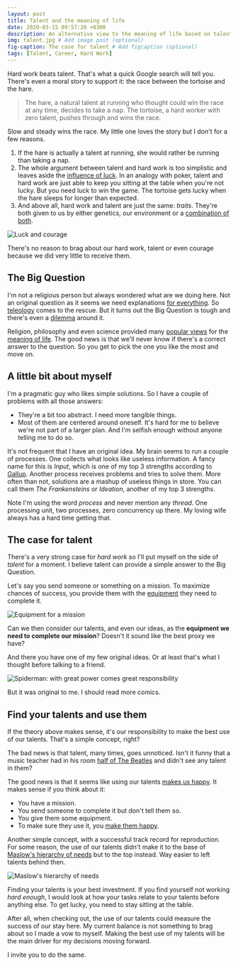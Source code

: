 ```yaml
---
layout: post
title: Talent and the meaning of life
date: 2020-03-15 09:57:20 +0300
description: An alternative view to the meaning of life based on talents. # Add post description (optional)
img: talent.jpg # Add image post (optional)
fig-caption: The case for talent # Add figcaption (optional)
tags: [Talent, Career, Hard Work]
---
```

Hard work beats talent. That's what a quick Google search will tell you. There's even a moral story to support it: the race between the tortoise and the hare. 

>The hare, a natural talent at running who thought could win the race at any time, decides to take a nap. The tortoise, a hard worker with zero talent, pushes through and wins the race.

Slow and steady wins the race. My little one loves the story but I don't for a few reasons. 

1. If the hare is actually a talent at running, she would rather be running than taking a nap. 
2. The whole argument between talent and hard work is too simplistic and leaves aside the [influence of luck](https://www.scientificamerican.com/article/does-success-come-mostly-from-talent-hard-work-mdash-or-luck/). In an analogy with poker, talent and hard work are just able to keep you sitting at the table when you're not lucky. But you need luck to win the game. The tortoise gets lucky when the hare sleeps for longer than expected.
3. And above all, hard work and talent are just the same: _traits_. They're both given to us by either genetics, our environment or a [combination of both](https://en.wikipedia.org/wiki/Epigenetics).

![Luck and courage]({{site.baseurl}}/assets/img/luck-courage.jpg)

There's no reason to brag about our hard work, talent or even courage because we did very little to receive them.

## The Big Question​
I'm not a religious person but always wondered what are we doing here. Not an original question as it seems we need explanations [for everything](https://blogs.scientificamerican.com/mind-guest-blog/why-we-wonder-why/). So [teleology](https://en.wikipedia.org/wiki/Teleology) comes to the rescue. But it turns out the Big Question is tough and there's even a [dilemma](https://www.psychologytoday.com/us/blog/philosophy-dispatches/201111/the-teleologists-dilemma-life-has-no-purpose?collection=81244) around it.

Religion, philosophy and even science provided many [popular views](https://en.wikipedia.org/wiki/Meaning_of_life#Popular_views) for the [meaning of life](https://plato.stanford.edu/entries/life-meaning/). The good news is that we'll never know if there's a correct answer to the question. So you get to pick the one you like the most and move on.

## A little bit about myself
I'm a pragmatic guy who likes simple solutions. So I have a couple of problems with all those answers:

*   They're a bit too abstract. I need more tangible things.
*   Most of them are centered around oneself. It's hard for me to believe we're not part of a larger plan. And I'm selfish enough without anyone telling me to do so.

It's not frequent that I have an original idea. My brain seems to run a couple of processes. One collects what looks like useless information. A fancy name for this is _Input_, which is one of my top 3 strengths according to [Gallup](https://www.gallup.com/cliftonstrengths/en/252137/home.aspx). Another process receives problems and tries to solve them. More often than not, solutions are a mashup of useless things in store. You can call them _The Frankensteins_ or _Ideation_, another of my top 3 strengths. 

Note I'm using the word _process_ and never mention any _thread_. One processing unit, two processes, zero concurrency up there. My loving wife always has a hard time getting that.

## The case for talent
There's a very strong case for _hard work_ so I'll put myself on the side of _talent_ for a moment. I believe talent can provide a simple answer to the Big Question.

Let's say you send someone or something on a mission. To maximize chances of success, you provide them with the [equipment](https://mars.nasa.gov/msl/spacecraft/instruments/summary/) they need to complete it.

![Equipment for a mission]({{site.baseurl}}/assets/img/rover.jpg)

Can we then consider our talents, and even our ideas, as the **equipment we need to complete our mission**? Doesn't it sound like the best proxy we have?

And there you have one of my few original ideas. Or at least that's what I thought before talking to a friend.

![Spiderman: with great power comes great responsibility]({{site.baseurl}}/assets/img/spiderman.jpg)

But it was original to me. I should read more comics.

## Find your talents and use them
If the theory above makes sense, it's our responsibility to make the best use of our talents. That's a simple concept, right? 

The bad news is that talent, many times, goes unnoticed. Isn't it funny that a music teacher had in his room [half of The Beatles](https://www.youtube.com/watch?v=FLbXrNGVXfE) and didn't see any talent in them? 

The good news is that it seems like using our talents [makes us happy](https://www.amazon.com/First-Break-All-Rules-Differently/dp/1531865208). It makes sense if you think about it:

*   You have a mission.
*   You send someone to complete it but don't tell them so.
*   You give them some equipment.
*   To make sure they use it, you [make them happy](https://www.psychologytoday.com/us/blog/evolution-the-self/200904/the-wisdom-spontaneity-part-5).

Another simple concept, with a successful track record for reproduction. For some reason, the use of our talents didn't make it to the base of [Maslow's hierarchy of needs](https://www.simplypsychology.org/maslow.html) but to the top instead. Way easier to left talents behind then.

![Maslow's hierarchy of needs]({{site.baseurl}}/assets/img/maslow.jpg)

Finding your talents is your best investment. If you find yourself not working _hard enough_, I would look at how your tasks relate to your talents before anything else. To get lucky, you need to stay sitting at the table.

After all, when checking out, the use of our talents could measure the success of our stay here. My current balance is not something to brag about so I made a vow to myself. Making the best use of my talents will be the main driver for my decisions moving forward.

I invite you to do the same.
